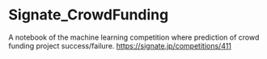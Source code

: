 # Signate_CrowdFunding
A notebook of the machine learning competition where prediction of crowd funding project success/failure. https://signate.jp/competitions/411
